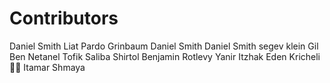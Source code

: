 # Contributors



Daniel Smith 
Liat Pardo Grinbaum
Daniel Smith
Daniel Smith
segev klein
Gil Ben Netanel
Tofik Saliba
Shirtol
Benjamin Rotlevy
Yanir Itzhak
Eden Kricheli ✌🏼
Itamar Shmaya

